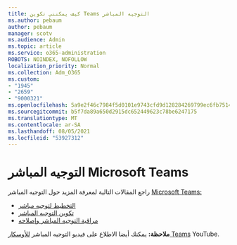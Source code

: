 ```yaml
---
title: كيف يمكنني تكوين Teams التوجيه المباشر
ms.author: pebaum
author: pebaum
manager: scotv
ms.audience: Admin
ms.topic: article
ms.service: o365-administration
ROBOTS: NOINDEX, NOFOLLOW
localization_priority: Normal
ms.collection: Adm_O365
ms.custom:
- "1945"
- "2659"
- "9000321"
ms.openlocfilehash: 5a9e2f46c7984f5d0101e9743cfd9d128284269799ec6fb7514a9176b857170c
ms.sourcegitcommit: b5f7da89a650d2915dc652449623c78be6247175
ms.translationtype: MT
ms.contentlocale: ar-SA
ms.lasthandoff: 08/05/2021
ms.locfileid: "53927312"
---
```

# <a name="direct-routing-for-microsoft-teams"></a>التوجيه المباشر Microsoft Teams

راجع المقالات التالية لمعرفة المزيد حول التوجيه المباشر [Microsoft Teams:](https://docs.microsoft.com/MicrosoftTeams/direct-routing-landing-page) 

- [التخطيط لتوجيه مباشر](https://docs.microsoft.com/MicrosoftTeams/direct-routing-plan)
- [تكوين التوجيه المباشر](https://docs.microsoft.com/MicrosoftTeams/direct-routing-configure) 
- [مراقبة التوجيه المباشر وإصلاحه](https://docs.microsoft.com/MicrosoftTeams/direct-routing-monitor-and-troubleshoot)

**ملاحظة:** يمكنك أيضا الاطلاع على فيديو التوجيه المباشر [للأوسكار Teams](https://www.youtube.com/watch?v=1ASftX_Msb8&index=10&list=PLaSOUojkSiGnKuE30ckcjnDVkMNqDv0Vl) YouTube.